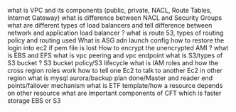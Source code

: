 what is VPC and its components (public, private, NACL, Route Tables, Internet Gateway)
what is difference between NACL and Security Groups
what are different types of load balancers and tell difference between network and application load balancer ?
what is route 53, types of routing policy and routing used
What is ASG adn launch config
how to restore the login into ec2 if pem file is lost
How to encrypt the unencrypted AMI ?
what is EBS and EFS
what is vpc peering and vpc endpoint
what is S3/types of S3 bucket ? S3 bucket policy/S3 lifecycle
what is IAM roles and how the cross region roles work
how to tell one Ec2 to talk to another Ec2 in other region
what is mysql aurora/backup plan done/Master and reader end points/failover mechanism
what is ETF template/how a resource depends on other resource
what are important components of CFT
which is faster storage EBS or S3